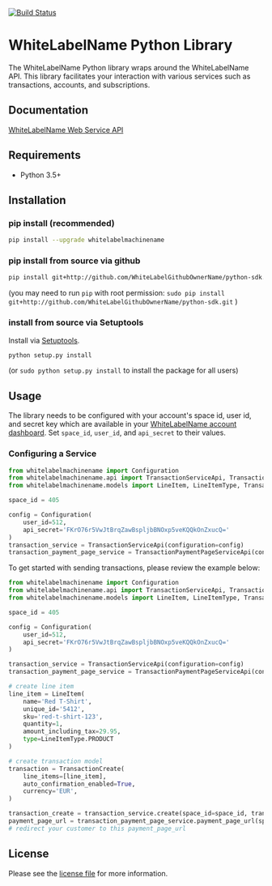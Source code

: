 [![Build Status](https://travis-ci.org/WhiteLabelGithubOwnerName/python-sdk.svg?branch=master)](https://travis-ci.org/WhiteLabelGithubOwnerName/python-sdk)

# WhiteLabelName Python Library

The WhiteLabelName Python library wraps around the WhiteLabelName API. This library facilitates your interaction with various services such as transactions, accounts, and subscriptions.

## Documentation

[WhiteLabelName Web Service API](https://app-wallee.com/doc/api/web-service)

## Requirements

- Python 3.5+

## Installation

### pip install (recommended)
```sh
pip install --upgrade whitelabelmachinename
```

### pip install from source via github

```sh
pip install git+http://github.com/WhiteLabelGithubOwnerName/python-sdk.git
```
(you may need to run `pip` with root permission: `sudo pip install git+http://github.com/WhiteLabelGithubOwnerName/python-sdk.git` )

### install from source via Setuptools

Install via [Setuptools](http://pypi.python.org/pypi/setuptools).

```sh
python setup.py install
```
(or `sudo python setup.py install` to install the package for all users)

## Usage
The library needs to be configured with your account's space id, user id, and secret key which are available in your [WhiteLabelName
account dashboard](https://app-wallee.com/account/select). Set `space_id`, `user_id`, and `api_secret` to their values.

### Configuring a Service

```python
from whitelabelmachinename import Configuration
from whitelabelmachinename.api import TransactionServiceApi, TransactionPaymentPageServiceApi
from whitelabelmachinename.models import LineItem, LineItemType, TransactionCreate

space_id = 405

config = Configuration(
    user_id=512,
    api_secret='FKrO76r5VwJtBrqZawBspljbBNOxp5veKQQkOnZxucQ='
)
transaction_service = TransactionServiceApi(configuration=config)
transaction_payment_page_service = TransactionPaymentPageServiceApi(configuration=config)

```

To get started with sending transactions, please review the example below:

```python
from whitelabelmachinename import Configuration
from whitelabelmachinename.api import TransactionServiceApi, TransactionPaymentPageServiceApi
from whitelabelmachinename.models import LineItem, LineItemType, TransactionCreate

space_id = 405

config = Configuration(
    user_id=512,
    api_secret='FKrO76r5VwJtBrqZawBspljbBNOxp5veKQQkOnZxucQ='
)

transaction_service = TransactionServiceApi(configuration=config)
transaction_payment_page_service = TransactionPaymentPageServiceApi(configuration=config)

# create line item
line_item = LineItem(
    name='Red T-Shirt',
    unique_id='5412',
    sku='red-t-shirt-123',
    quantity=1,
    amount_including_tax=29.95,
    type=LineItemType.PRODUCT
)

# create transaction model
transaction = TransactionCreate(
    line_items=[line_item],
    auto_confirmation_enabled=True,
    currency='EUR',
)

transaction_create = transaction_service.create(space_id=space_id, transaction=transaction)
payment_page_url = transaction_payment_page_service.payment_page_url(space_id=space_id, id=transaction_create.id)
# redirect your customer to this payment_page_url
```


## License

Please see the [license file](https://github.com/WhiteLabelGithubOwnerName/python-sdk/blob/master/LICENSE) for more information.
